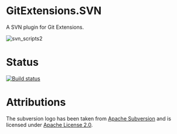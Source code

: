 # GitExtensions.SVN
A SVN plugin for Git Extensions.

![svn_scripts2](https://user-images.githubusercontent.com/46861028/52126815-aa5cb980-2630-11e9-995a-f8e49895e82b.png)

# Status

<a href="https://ci.appveyor.com/project/mast-eu/gitextensions-svn/branch/master"><img alt="Build status" src="https://ci.appveyor.com/api/projects/status/2u3st0q92x4ihyon/branch/master?svg=true" style="max-width:100%;"></a>

# Attributions
The subversion logo has been taken from [Apache Subversion](https://svn.apache.org/repos/asf/subversion/) and is licensed under [Apache License 2.0](https://www.apache.org/licenses/LICENSE-2.0).
